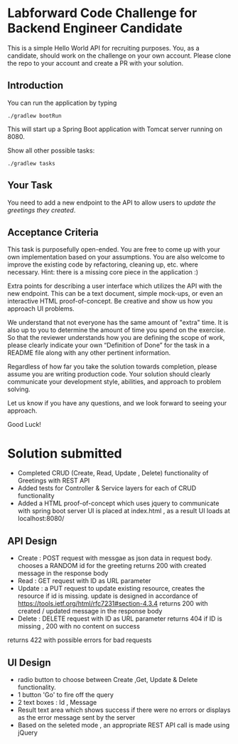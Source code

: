 # Labforward Code Challenge for Backend Engineer Candidate

This is a simple Hello World API for recruiting purposes. You, as a candidate, should work on the challenge on your own account. Please clone the repo to your account and create a PR with your solution. 

## Introduction

You can run the application by typing

	./gradlew bootRun

This will start up a Spring Boot application with Tomcat server running on 8080.

Show all other possible tasks:

	./gradlew tasks
	
## Your Task	

You need to add a new endpoint to the API to allow users to *update the greetings they created*. 

## Acceptance Criteria

This task is purposefully open-ended. You are free to come up with your own implementation based on your assumptions. You are also welcome to improve the existing code by refactoring, cleaning up, etc. where necessary. Hint: there is a missing core piece in the application :) 

Extra points for describing a user interface which utilizes the API with the new endpoint. This can be a text document, simple mock-ups, or even an interactive HTML proof-of-concept. Be creative and show us how you approach UI problems.

We understand that not everyone has the same amount of "extra" time. It is also up to you to determine the amount of time you spend on the exercise. So that the reviewer understands how you are defining the scope of work, please clearly indicate your own “Definition of Done” for the task in a README file along with any other pertinent information.

Regardless of how far you take the solution towards completion, please assume you are writing production code. Your solution should clearly communicate your development style, abilities, and approach to problem solving. 

Let us know if you have any questions, and we look forward to seeing your approach.

Good Luck!


# Solution submitted

- Completed CRUD (Create, Read, Update , Delete) functionality of Greetings with REST API
- Added tests for Controller & Service layers for each of CRUD functionality
- Added a  HTML proof-of-concept which uses jquery to communicate with spring boot server
   UI is placed at index.html , as a result UI loads at localhost:8080/

## API Design 

- Create : POST request with messgae as json data in request body. chooses a RANDOM id for the greeting
			returns 200 with created  message in the response body
- Read : GET request with ID as URL parameter 
- Update : a PUT request to update existing resource, creates the resource if id is missing. 
            update is designed in accordance of https://tools.ietf.org/html/rfc7231#section-4.3.4
			returns 200 with created / updated message in the response body
- Delete : DELETE request with ID as URL parameter
			returns 404 if ID is missing , 200 with no content on success
			
returns 422 with possible errors for bad requests

## UI Design

- radio button to choose between Create ,Get, Update & Delete functionality. 
- 1 button 'Go' to fire off the query
- 2 text boxes : Id , Message
- Result text area which shows success if there were no errors 
	or displays as the error message sent by the server
-  Based on the seleted mode , an appropriate REST API call is made using jQuery 

